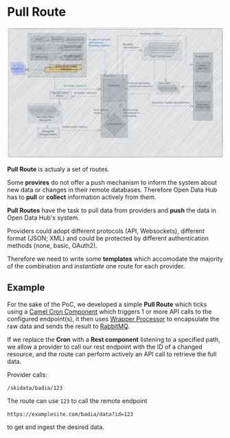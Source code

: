 # Pull Route

![pull-route](../assets/pull-route.svg)

**Pull Route** is actualy a set of routes.

Some **provires** do not offer a push mechanism to inform the system about new data or changes in their remote databases. Therefore Open Data Hub has to **pull** or **collect** information actively from them.

**Pull Routes** have the task to pull data from providers and **push** the data in Open Data Hub's system.

Providers could adopt different protocols (API, Websockets), different format (JSON; XML) and could be protected by different authentication methods (none, basic, OAuth2).

Therefore we need to write some **templates** which accomodate the majority of the combination and *instantiate* one route for each provider.

## Example

For the sake of the PoC, we developed a simple **Pull Route** which ticks using a [Camel Cron Component](https://camel.apache.org/components/3.20.x/cron-component.html) which triggers 1 or more API calls to the configured endpoint(s), it then uses [Wrapper Processor](./wrapper-processor.md) to encapsulate the raw data and sends the result to [RabbitMQ](../rabbitmq.md).

If we replace the **Cron** with a **Rest component** listening to a specified path, we allow a provider to call our rest endpoint with the ID of a changed resource, and the route can perform actively an API call to retrieve the full data.

Provider calls:

```
/skidata/badia/123
```

The route can use `123` to call the remote endpoint

```
https://examplesite.com/badia/data?id=123
```

to get and ingest the desired data.